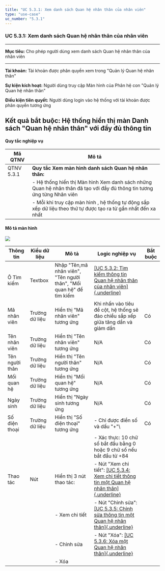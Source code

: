 ```yaml
---
title: "UC 5.3.1: Xem danh sách Quan hệ nhân thân của nhân viên"
type: "use-case"
uc_number: "5.3.1"
---
```


### UC 5.3.1: Xem danh sách Quan hệ nhân thân của nhân viên

  ------------------------------------------------------------------------------------------------------
  **Mục tiêu:**               Cho phép người dùng xem danh sách Quan hệ nhân thân của nhân viên
  --------------------------- --------------------------------------------------------------------------
  **Tài khoản:**              Tài khoản được phân quyền xem trong "Quản lý Quan hệ nhân thân"

  **Sự kiện kích hoạt:**      Người dùng truy cập Màn hình của Phân hệ con "Quản lý Quan hệ nhân thân"

  **Điều kiện tiên quyết:**   Người dùng login vào hệ thống với tài khoản được phân quyền tương ứng

  **Kết quả bắt buộc:**       Hệ thống hiển thị màn Danh sách "Quan hệ nhân thân" với đầy đủ thông tin
  ------------------------------------------------------------------------------------------------------

#### Quy tắc nghiệp vụ

| **Mã QTNV** | **Mô tả** |
| --- | --- |
| QTNV 5.3.1 | **Quy tắc Xem màn hình danh sách Quan hệ nhân thân:** |
|  | - Hệ thống hiển thị Màn hình Xem danh sách những Quan hệ nhân thân đã tạo với đầy đủ thông tin tương ứng từng Nhân viên |
|  | - Mỗi khi truy cập màn hình , hệ thống tự động sắp xếp dữ liệu theo thứ tự được tạo ra từ gần nhất đến xa nhất |

#### Mô tả màn hình

![](media/image125.png)

| **Thông tin** | **Kiểu dữ liệu** | **Mô tả** | **Logic nghiệp vụ** | **Bắt buộc** |
| --- | --- | --- | --- | --- |
| Ô Tìm kiếm | Textbox | Nhập "Tên,mã nhân viên", "Tên người thân", "Mối quan hệ" để tìm kiếm | [[UC 5.3.2: Tìm kiếm thông tin Quan hệ nhân thân của nhân viên]{.underline}](#uc-5.3.2-tìm-kiếm-thông-tin-quan-hệ-nhân-thân-của-nhân-viên) |  |
| Mã nhân viên | Trường dữ liệu | Hiển thị "Mã nhân viên" tương ứng | Khi nhấn vào tiêu đề cột, hệ thống sẽ đảo chiều sắp xếp giữa tăng dần và giảm dần | Có |
| Tên nhân viên | Trường dữ liệu | Hiển thị "Tên nhân viên" tương ứng | N/A | Có |
| Tên người thân | Trường dữ liệu | Hiển thị "Tên người thân" tương ứng | N/A | Có |
| Mối quan hệ | Trường dữ liệu | Hiển thị "Mối quan hệ" tương ứng | N/A | Có |
| Ngày sinh | Trường dữ liệu | Hiển thị "Ngày sinh tương ứng | N/A | Có |
| Số điện thoại | Trường dữ liệu | Hiển thị "Số điện thoại" tương ứng | \- Chỉ được điền số và dấu "+"\ | Có |
|  |  |  | - Xác thực: 10 chữ số bắt đầu bằng 0 hoặc 9 chữ số nếu bắt đầu từ +84 |  |
| Thao tác | Nút | Hiển thị 3 nút thao tác: | \- Nút "Xem chi tiết": [[UC 5.3.4: Xem chi tiết thông tin một Quan hệ nhân thân]{.underline}](#uc-5.3.4-xem-chi-tiết-thông-tin-một-quan-hệ-nhân-thân-của-nhân-viên) |  |
|  |  | \- Xem chi tiết | \- Nút "Chỉnh sửa": [[UC 5.3.5: Chỉnh sửa thông tin một Quan hệ nhân thân]{.underline}](#uc-5.3.5-chỉnh-sửa-thông-tin-của-một-quan-hệ-nhân-thân-của-nhân-viên) |  |
|  |  | \- Chỉnh sửa | \- Nút "Xóa": [[UC 5.3.6: Xóa một Quan hệ nhân thân]{.underline}](#uc-5.3.6-xóa-một-quan-hệ-nhân-thân-của-nhân-viên) |  |
|  |  | \- Xóa |  |  |
